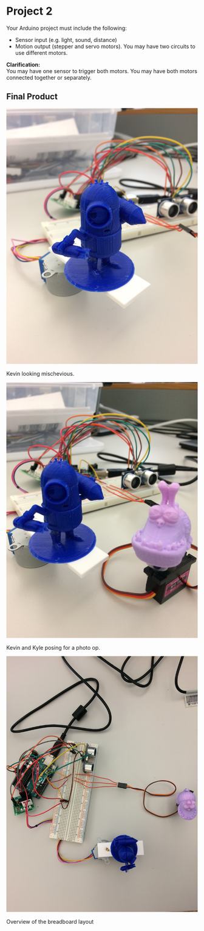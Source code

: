 # Project 2

Your Arduino project must include the following:

* Sensor input (e.g. light, sound, distance)
* Motion output (stepper and servo motors). You may have two circuits to use different motors.

**Clarification:**  
You may have one sensor to trigger both motors. You may have both motors connected together or separately.

## Final Product

![alt text](https://github.com/khummel01/Operating-Systems-and-Architecture/blob/project2/imgs/kevin.JPG)

Kevin looking mischevious. 

![alt text](https://github.com/khummel01/Operating-Systems-and-Architecture/blob/project2/imgs/kevinandkyle.JPG)

Kevin and Kyle posing for a photo op.

![alt text](https://github.com/khummel01/Operating-Systems-and-Architecture/blob/project2/imgs/overview.JPG)

Overview of the breadboard layout
